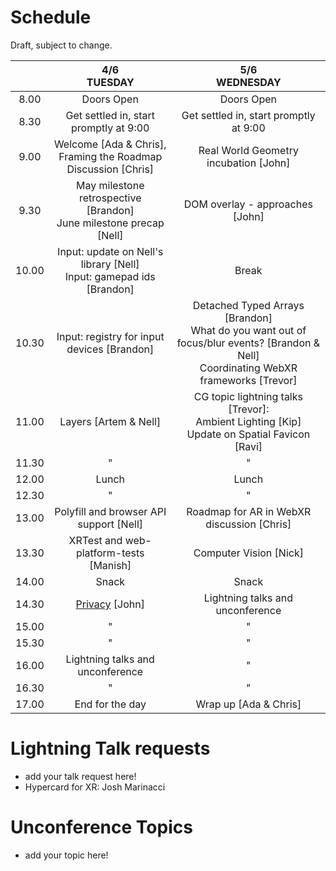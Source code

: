 # Schedule

Draft, subject to change.

|       |                       4/6 <br /> TUESDAY                                  |                       5/6 <br /> WEDNESDAY                   |
|:-----:|:-------------------------------------------------------------------------:|:-------------------------------------------------------------:|
|  8.00 | Doors Open                                                                | Doors Open                                                    |
|  8.30 | Get settled in, start promptly at 9:00                                    | Get settled in, start promptly at 9:00                        |
|  9.00 | Welcome [Ada & Chris],<br />Framing the Roadmap Discussion [Chris]        | Real World Geometry incubation [John]                         |
|  9.30 | May milestone retrospective [Brandon]<br />June milestone precap [Nell]   | DOM overlay - approaches [John]                            |
| 10.00 | Input: update on Nell's library [Nell]<br />Input: gamepad ids [Brandon]  | Break                   |
| 10.30 | Input: registry for input devices [Brandon]                               | Detached Typed Arrays [Brandon]<br />What do you want out of focus/blur events? [Brandon & Nell]<br />Coordinating WebXR frameworks [Trevor] |
| 11.00 | Layers [Artem & Nell]                                                     | CG topic lightning talks [Trevor]:<br />Ambient Lighting [Kip]<br />Update on Spatial Favicon [Ravi] |
| 11.30 |    "                                                                      |  "  |
| 12.00 | Lunch                                                                     | Lunch                                                         |
| 12.30 |    "                                                                      |  "                                                          |
| 13.00 | Polyfill and browser API support [Nell]                                   | Roadmap for AR in WebXR discussion [Chris]                                |
| 13.30 | XRTest and web-platform-tests [Manish]                                    | Computer Vision [Nick]                                        |
| 14.00 | Snack                                                                     | Snack                                                         |
| 14.30 | [Privacy](https://github.com/immersive-web/webxr/pull/638/files?short_path=472fbcc#diff-472fbcc4786b1b90047b02fd8e7bdc17) [John]                                                            | Lightning talks and unconference                              |
| 15.00 |    "                                                                      |              "                                                |
| 15.30 |    "               |              "                                                |
| 16.00 | Lightning talks and unconference                                          |              "                                                |
| 16.30 |    "                                                                      |              "                                                |
| 17.00 | End for the day                                                           | Wrap up [Ada & Chris]                                         |
                                                                                    

# Lightning Talk requests
  * add your talk request here!
  * Hypercard for XR: Josh Marinacci

# Unconference Topics
  * add your topic here!
